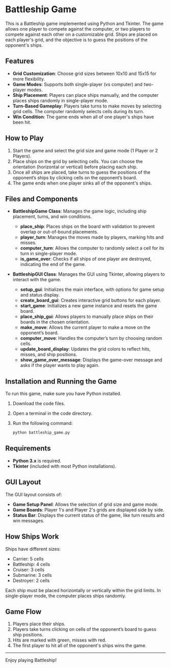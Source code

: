 # Battleship Game

This is a Battleship game implemented using Python and Tkinter. The game allows one player to compete against the computer, or two players to compete against each other on a customizable grid. Ships are placed on each player's grid, and the objective is to guess the positions of the opponent's ships.

## Features

- **Grid Customization**: Choose grid sizes between 10x10 and 15x15 for more flexibility.
- **Game Modes**: Supports both single-player (vs computer) and two-player modes.
- **Ship Placement**: Players can place ships manually, and the computer places ships randomly in single-player mode.
- **Turn-Based Gameplay**: Players take turns to make moves by selecting grid cells. The computer randomly selects cells during its turn.
- **Win Condition**: The game ends when all of one player's ships have been hit.

## How to Play

1. Start the game and select the grid size and game mode (1 Player or 2 Players).
2. Place ships on the grid by selecting cells. You can choose the orientation (horizontal or vertical) before placing each ship.
3. Once all ships are placed, take turns to guess the positions of the opponent’s ships by clicking cells on the opponent’s board.
4. The game ends when one player sinks all of the opponent's ships.

## Files and Components

- **BattleshipGame Class**: Manages the game logic, including ship placement, turns, and win conditions.
  - **place_ship**: Places ships on the board with validation to prevent overlap or out-of-bound placements.
  - **player_turn**: Manages the moves made by players, marking hits and misses.
  - **computer_turn**: Allows the computer to randomly select a cell for its turn in single-player mode.
  - **is_game_over**: Checks if all ships of one player are destroyed, indicating the end of the game.

- **BattleshipGUI Class**: Manages the GUI using Tkinter, allowing players to interact with the game.
  - **setup_gui**: Initializes the main interface, with options for game setup and status display.
  - **create_board_gui**: Creates interactive grid buttons for each player.
  - **start_game**: Initializes a new game instance and resets the game board.
  - **place_ship_gui**: Allows players to manually place ships on their boards in the chosen orientation.
  - **make_move**: Allows the current player to make a move on the opponent’s board.
  - **computer_move**: Handles the computer’s turn by choosing random cells.
  - **update_board_display**: Updates the grid colors to reflect hits, misses, and ship positions.
  - **show_game_over_message**: Displays the game-over message and asks if the player wants to play again.

## Installation and Running the Game

To run this game, make sure you have Python installed.

1. Download the code files.
2. Open a terminal in the code directory.
3. Run the following command:

    ```bash
    python battleship_game.py
    ```

## Requirements

- **Python 3.x** is required.
- **Tkinter** (included with most Python installations).

## GUI Layout

The GUI layout consists of:

- **Game Setup Panel**: Allows the selection of grid size and game mode.
- **Game Boards**: Player 1's and Player 2's grids are displayed side by side.
- **Status Bar**: Displays the current status of the game, like turn results and win messages.

## How Ships Work

Ships have different sizes:

- Carrier: 5 cells
- Battleship: 4 cells
- Cruiser: 3 cells
- Submarine: 3 cells
- Destroyer: 2 cells

Each ship must be placed horizontally or vertically within the grid limits. In single-player mode, the computer places ships randomly.

## Game Flow

1. Players place their ships.
2. Players take turns clicking on cells of the opponent’s board to guess ship positions.
3. Hits are marked with green, misses with red.
4. The first player to hit all of the opponent's ships wins the game.

---

Enjoy playing Battleship!
